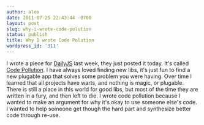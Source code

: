 ```yaml
---
author: alex
date: 2011-07-25 22:43:44 -0700
layout: post
slug: why-i-wrote-code-polution
status: publish
title: Why I wrote Code Polution
wordpress_id: '311'
---
```


I wrote a piece for [DailyJS](http://dailyjs.com/) last week, they just
posted it today. It's called [Code
Pollution](http://dailyjs.com/2011/07/25/alex-kessinger/). I have always
loved finding new libs, it's just fun to find a new plugable app that
solves some problem you were having. Over time I learned that all
projects have warts, and nothing is magic, or plugable. There is still a
place in this world for good libs, but most of the time they are written
in a fury, and then left to die. I wrote code pollution because I wanted
to make an argument for why it's okay to use someone else's code. I
wanted to help someone get though the hard part and synthesize better
code through re-use.
